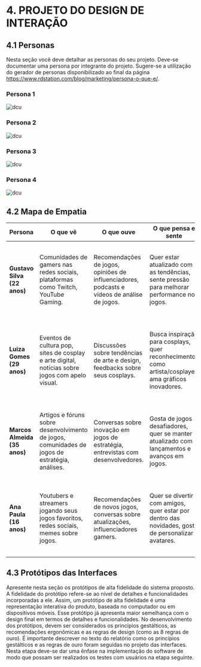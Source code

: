 # 4. PROJETO DO DESIGN DE INTERAÇÃO

## 4.1 Personas
Nesta seção você deve detalhar as personas do seu projeto. Deve-se documentar uma persona por integrante do projeto. Sugere-se a utilização do gerador de personas disponibilizado ao final da página https://www.rdstation.com/blog/marketing/persona-o-que-e/.

### Persona 1
![dcu](../src/personas/gustavo_silva.png)

### Persona 2
![dcu](../src/personas/luiza_gomes.png)

### Persona 3
![dcu](../src/personas/marcos_almeira.png)

### Persona 4
![dcu](../src/personas/ana_paula.png)

## 4.2 Mapa de Empatia
| Persona                    | O que vê                                                                                          | O que ouve                                                                                   | O que pensa e sente                                                                               | O que diz e faz                                                                                      | Dores                                                                                  | Ganhos                                                                                           |
|----------------------------|---------------------------------------------------------------------------------------------------|---------------------------------------------------------------------------------------------|--------------------------------------------------------------------------------------------------|------------------------------------------------------------------------------------------------------|---------------------------------------------------------------------------------------|--------------------------------------------------------------------------------------------------|
| **Gustavo Silva (22 anos)** | Comunidades de gamers nas redes sociais, plataformas como Twitch, YouTube Gaming.                 | Recomendações de jogos, opiniões de influenciadores, podcasts e vídeos de análise de jogos. | Quer estar atualizado com as tendências, sente pressão para melhorar performance nos jogos.       | Compartilha opiniões em streams e redes sociais, participa de competições de eSports, interage online. | Falta de tempo para streaming e estudos, dificuldade em acompanhar todas as notícias e eventos. | Deseja mais visibilidade no streaming, dicas sobre monetização de streams.                        |
| **Luiza Gomes (29 anos)**   | Eventos de cultura pop, sites de cosplay e arte digital, notícias sobre jogos com apelo visual.   | Discussões sobre tendências de arte e design, feedbacks sobre seus cosplays.                | Busca inspiração para cosplays, quer reconhecimento como artista/cosplayer, ama gráficos inovadores. | Publica fotos e vídeos de cosplays, participa de convenções geek, fala sobre a importância da arte nos jogos. | Falta de reconhecimento, custo elevado de materiais para cosplays.                                | Conteúdos que unem design e cosplay, tutoriais e notícias sobre personagens bem elaborados.        |
| **Marcos Almeida (35 anos)**| Artigos e fóruns sobre desenvolvimento de jogos, comunidades de jogos de estratégia, análises.    | Conversas sobre inovação em jogos de estratégia, entrevistas com desenvolvedores.           | Gosta de jogos desafiadores, quer se manter atualizado com lançamentos e avanços em jogos.        | Comenta em fóruns sobre mecânicas de jogos, participa de competições e discussões sobre jogos complexos. | Falta de jogos desafiadores, tempo limitado para jogar devido ao trabalho.                         | Acesso a análises profundas e críticas, aprendizado de novas mecânicas e estratégias.              |
| **Ana Paula (16 anos)**     | Youtubers e streamers jogando seus jogos favoritos, redes sociais, memes sobre jogos.            | Recomendações de novos jogos, conversas sobre atualizações, influenciadores gamers.          | Quer se divertir com amigos, quer estar por dentro das novidades, gosta de personalizar avatares. | Joga com amigos, publica sobre suas vitórias, compartilha memes e vídeos engraçados de jogos.          | Conexão de internet instável, falta de atualizações ou bugs nos jogos.                             | Notícias sobre novos lançamentos, dicas e truques para melhorar a performance nos jogos.           |

## 4.3 Protótipos das Interfaces
Apresente nesta seção os protótipos de alta fidelidade do sistema proposto. A fidelidade do protótipo refere-se ao nível de detalhes e funcionalidades incorporadas a ele. Assim, um protótipo de alta fidelidade é uma representação interativa do produto, baseada no computador ou em dispositivos móveis. Esse protótipo já apresenta maior semelhança com o design final em termos de detalhes e funcionalidades. No desenvolvimento dos protótipos, devem ser considerados os princípios gestálticos, as recomendações ergonômicas e as regras de design (como as 8 regras de ouro). É importante descrever no texto do relatório como os princípios gestálticos e as regras de ouro foram seguidas no projeto das interfaces. Nesta etapa deve-se dar uma ênfase na implementação do software de modo que possam ser realizados os testes com usuários na etapa seguinte.


